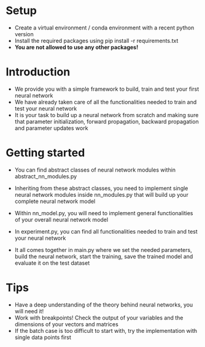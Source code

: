 # Setup

- Create a virtual environment / conda environment with a recent python version
- Install the required packages using pip install -r requirements.txt
- **You are not allowed to use any other packages!**

# Introduction
- We provide you with a simple framework to build, train and test your first neural network
- We have already taken care of all the functionalities needed to train and test your neural network
- It is your task to build up a neural network from scratch and making sure that parameter initialization, 
  forward propagation, backward propagation and parameter updates work 

# Getting started
- You can find abstract classes of neural network modules within abstract_nn_modules.py
- Inheriting from these abstract classes, you need to implement single neural network modules inside nn_modules.py that 
  will build up your complete neural network model
- Within nn_model.py, you will need to implement general functionalities of your overall neural network model


- In experiment.py, you can find all functionalities needed to train and test your neural network
- It all comes together in main.py where we set the needed parameters, build the 
  neural network, start the training, save the trained model and evaluate it on the test dataset 

# Tips
- Have a deep understanding of the theory behind neural networks, you will need it! 
- Work with breakpoints! Check the output of your variables and the dimensions of your vectors and matrices 
- If the batch case is too difficult to start with, try the implementation with single data points first
